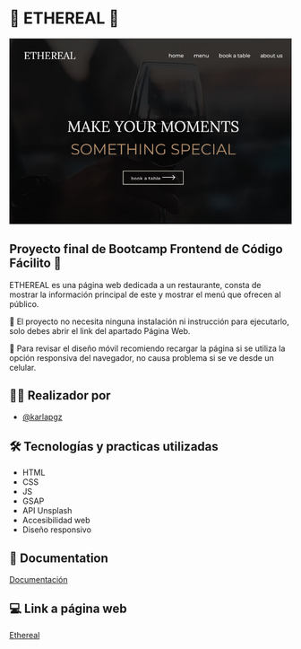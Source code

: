 
# 🍴 ETHEREAL 🍴

![Image text](https://github.com/karlapgz/Proyecto-Frontend-Ethereal/blob/main/pagina-ethereal.png)
## Proyecto final de Bootcamp Frontend de Código Fácilito 🐊
ETHEREAL es una página web dedicada a un restaurante, consta de mostrar la información principal de este y mostrar el menú que ofrecen al público.

📌 El proyecto no necesita ninguna instalación ni instrucción para ejecutarlo, solo debes abrir el link del apartado Página Web.

📌 Para revisar el diseño móvil recomiendo recargar la página si se utiliza la opción responsiva del navegador, no causa problema si se ve desde un celular.

## 👩‍💻 Realizador por

- [@karlapgz](https://github.com/karlapgz)


## 🛠 Tecnologías y practicas utilizadas
- HTML
- CSS
- JS
- GSAP
- API Unsplash
- Accesibilidad web
- Diseño responsivo


## 📄 Documentation

[Documentación](https://drive.google.com/file/d/1F8FYuDty6HSz8jL2zgjZa5Mo4XT5_AQH/view?usp=sharing)


## 💻 Link a página web

[Ethereal](https://proyecto-frontend-ethereal.vercel.app/)

